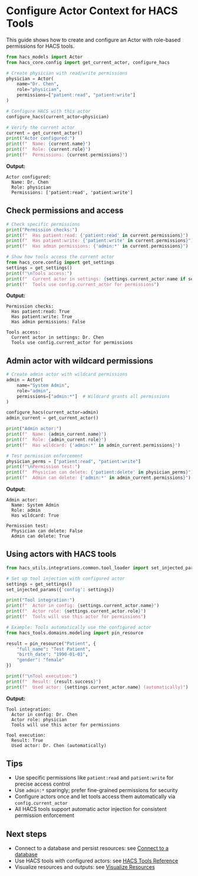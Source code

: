 # Configure Actor Context for HACS Tools

This guide shows how to create and configure an Actor with role-based permissions for HACS tools.

```python
from hacs_models import Actor
from hacs_core.config import get_current_actor, configure_hacs

# Create physician with read/write permissions
physician = Actor(
    name="Dr. Chen",
    role="physician",
    permissions=["patient:read", "patient:write"]
)

# Configure HACS with this actor
configure_hacs(current_actor=physician)

# Verify the current actor
current = get_current_actor()
print("Actor configured:")
print(f"  Name: {current.name}")
print(f"  Role: {current.role}")
print(f"  Permissions: {current.permissions}")
```

**Output:**
```
Actor configured:
  Name: Dr. Chen
  Role: physician
  Permissions: ['patient:read', 'patient:write']
```

## Check permissions and access

```python
# Check specific permissions
print("Permission checks:")
print(f"  Has patient:read: {'patient:read' in current.permissions}")
print(f"  Has patient:write: {'patient:write' in current.permissions}")
print(f"  Has admin permissions: {'admin:*' in current.permissions}")

# Show how tools access the current actor
from hacs_core.config import get_settings
settings = get_settings()
print(f"\nTools access:")
print(f"  Current actor in settings: {settings.current_actor.name if settings.current_actor else 'None'}")
print(f"  Tools use config.current_actor for permissions")
```

**Output:**
```
Permission checks:
  Has patient:read: True
  Has patient:write: True
  Has admin permissions: False

Tools access:
  Current actor in settings: Dr. Chen
  Tools use config.current_actor for permissions
```

## Admin actor with wildcard permissions

```python
# Create admin actor with wildcard permissions
admin = Actor(
    name="System Admin",
    role="admin",
    permissions=["admin:*"]  # Wildcard grants all permissions
)

configure_hacs(current_actor=admin)
admin_current = get_current_actor()

print("Admin actor:")
print(f"  Name: {admin_current.name}")
print(f"  Role: {admin_current.role}")
print(f"  Has wildcard: {'admin:*' in admin_current.permissions}")

# Test permission enforcement
physician_perms = ["patient:read", "patient:write"]
print(f"\nPermission test:")
print(f"  Physician can delete: {'patient:delete' in physician_perms}")
print(f"  Admin can delete: {'admin:*' in admin_current.permissions}")
```

**Output:**
```
Admin actor:
  Name: System Admin
  Role: admin
  Has wildcard: True

Permission test:
  Physician can delete: False
  Admin can delete: True
```

## Using actors with HACS tools

```python
from hacs_utils.integrations.common.tool_loader import set_injected_params

# Set up tool injection with configured actor
settings = get_settings()
set_injected_params({'config': settings})

print("Tool integration:")
print(f"  Actor in config: {settings.current_actor.name}")
print(f"  Actor role: {settings.current_actor.role}")
print(f"  Tools will use this actor for permissions")

# Example: Tools automatically use the configured actor
from hacs_tools.domains.modeling import pin_resource

result = pin_resource("Patient", {
    "full_name": "Test Patient",
    "birth_date": "1990-01-01",
    "gender": "female"
})

print(f"\nTool execution:")
print(f"  Result: {result.success}")
print(f"  Used actor: {settings.current_actor.name} (automatically)")
```

**Output:**
```
Tool integration:
  Actor in config: Dr. Chen
  Actor role: physician
  Tools will use this actor for permissions

Tool execution:
  Result: True
  Used actor: Dr. Chen (automatically)
```

## Tips

- Use specific permissions like `patient:read` and `patient:write` for precise access control
- Use `admin:*` sparingly; prefer fine-grained permissions for security
- Configure actors once and let tools access them automatically via `config.current_actor`
- All HACS tools support automatic actor injection for consistent permission enforcement

## Next steps

- Connect to a database and persist resources: see [Connect to a database](connect_postgres.md)
- Use HACS tools with configured actors: see [HACS Tools Reference](../hacs-tools.md)
- Visualize resources and outputs: see [Visualize Resources](visualize_resources.md)

